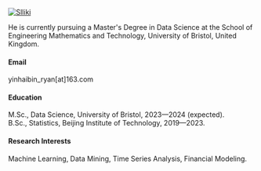 

[![Slliki](https://img.shields.io/badge/Slliki-github-blue?logo=github)](https://github.com/Slliki)

He is currently pursuing a Master's Degree in Data Science at the School of Engineering Mathematics and Technology, University of Bristol, United Kingdom.

#### Email
yinhaibin_ryan[at]163.com

#### Education
M.Sc., Data Science, University of Bristol, 2023—2024 (expected).\
B.Sc., Statistics, Beijing Institute of Technology, 2019—2023.

#### Research Interests
Machine Learning, Data Mining, Time Series Analysis, Financial Modeling.

